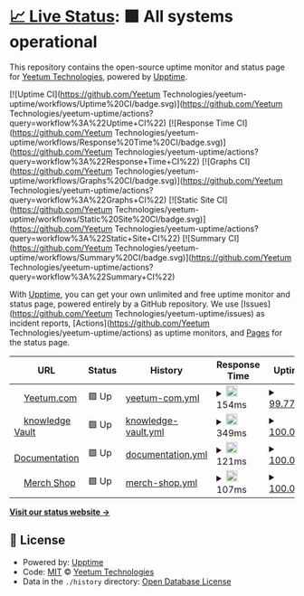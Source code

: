 # [📈 Live Status](https://status.yeetum.com): <!--live status--> **🟩 All systems operational**

This repository contains the open-source uptime monitor and status page for [Yeetum Technologies](https://status.yeetum.com), powered by [Upptime](https://github.com/upptime/upptime).

[![Uptime CI](https://github.com/Yeetum Technologies/yeetum-uptime/workflows/Uptime%20CI/badge.svg)](https://github.com/Yeetum Technologies/yeetum-uptime/actions?query=workflow%3A%22Uptime+CI%22)
[![Response Time CI](https://github.com/Yeetum Technologies/yeetum-uptime/workflows/Response%20Time%20CI/badge.svg)](https://github.com/Yeetum Technologies/yeetum-uptime/actions?query=workflow%3A%22Response+Time+CI%22)
[![Graphs CI](https://github.com/Yeetum Technologies/yeetum-uptime/workflows/Graphs%20CI/badge.svg)](https://github.com/Yeetum Technologies/yeetum-uptime/actions?query=workflow%3A%22Graphs+CI%22)
[![Static Site CI](https://github.com/Yeetum Technologies/yeetum-uptime/workflows/Static%20Site%20CI/badge.svg)](https://github.com/Yeetum Technologies/yeetum-uptime/actions?query=workflow%3A%22Static+Site+CI%22)
[![Summary CI](https://github.com/Yeetum Technologies/yeetum-uptime/workflows/Summary%20CI/badge.svg)](https://github.com/Yeetum Technologies/yeetum-uptime/actions?query=workflow%3A%22Summary+CI%22)

With [Upptime](https://upptime.js.org), you can get your own unlimited and free uptime monitor and status page, powered entirely by a GitHub repository. We use [Issues](https://github.com/Yeetum Technologies/yeetum-uptime/issues) as incident reports, [Actions](https://github.com/Yeetum Technologies/yeetum-uptime/actions) as uptime monitors, and [Pages](https://status.yeetum.com) for the status page.

<!--start: status pages-->
<!-- This summary is generated by Upptime (https://github.com/upptime/upptime) -->
<!-- Do not edit this manually, your changes will be overwritten -->
<!-- prettier-ignore -->
| URL | Status | History | Response Time | Uptime |
| --- | ------ | ------- | ------------- | ------ |
| <img alt="" src="https://favicons.githubusercontent.com/yeetum.com" height="13"> [Yeetum.com](https://yeetum.com) | 🟩 Up | [yeetum-com.yml](https://github.com/Yeetum/yeetum-uptime/commits/HEAD/history/yeetum-com.yml) | <details><summary><img alt="Response time graph" src="./graphs/yeetum-com/response-time-week.png" height="20"> 154ms</summary><br><a href="https://status.yeetum.com/history/yeetum-com"><img alt="Response time 329" src="https://img.shields.io/endpoint?url=https%3A%2F%2Fraw.githubusercontent.com%2FYeetum%2Fyeetum-uptime%2FHEAD%2Fapi%2Fyeetum-com%2Fresponse-time.json"></a><br><a href="https://status.yeetum.com/history/yeetum-com"><img alt="24-hour response time 143" src="https://img.shields.io/endpoint?url=https%3A%2F%2Fraw.githubusercontent.com%2FYeetum%2Fyeetum-uptime%2FHEAD%2Fapi%2Fyeetum-com%2Fresponse-time-day.json"></a><br><a href="https://status.yeetum.com/history/yeetum-com"><img alt="7-day response time 154" src="https://img.shields.io/endpoint?url=https%3A%2F%2Fraw.githubusercontent.com%2FYeetum%2Fyeetum-uptime%2FHEAD%2Fapi%2Fyeetum-com%2Fresponse-time-week.json"></a><br><a href="https://status.yeetum.com/history/yeetum-com"><img alt="30-day response time 450" src="https://img.shields.io/endpoint?url=https%3A%2F%2Fraw.githubusercontent.com%2FYeetum%2Fyeetum-uptime%2FHEAD%2Fapi%2Fyeetum-com%2Fresponse-time-month.json"></a><br><a href="https://status.yeetum.com/history/yeetum-com"><img alt="1-year response time 329" src="https://img.shields.io/endpoint?url=https%3A%2F%2Fraw.githubusercontent.com%2FYeetum%2Fyeetum-uptime%2FHEAD%2Fapi%2Fyeetum-com%2Fresponse-time-year.json"></a></details> | <details><summary><a href="https://status.yeetum.com/history/yeetum-com">99.77%</a></summary><a href="https://status.yeetum.com/history/yeetum-com"><img alt="All-time uptime 99.94%" src="https://img.shields.io/endpoint?url=https%3A%2F%2Fraw.githubusercontent.com%2FYeetum%2Fyeetum-uptime%2FHEAD%2Fapi%2Fyeetum-com%2Fuptime.json"></a><br><a href="https://status.yeetum.com/history/yeetum-com"><img alt="24-hour uptime 98.38%" src="https://img.shields.io/endpoint?url=https%3A%2F%2Fraw.githubusercontent.com%2FYeetum%2Fyeetum-uptime%2FHEAD%2Fapi%2Fyeetum-com%2Fuptime-day.json"></a><br><a href="https://status.yeetum.com/history/yeetum-com"><img alt="7-day uptime 99.77%" src="https://img.shields.io/endpoint?url=https%3A%2F%2Fraw.githubusercontent.com%2FYeetum%2Fyeetum-uptime%2FHEAD%2Fapi%2Fyeetum-com%2Fuptime-week.json"></a><br><a href="https://status.yeetum.com/history/yeetum-com"><img alt="30-day uptime 99.90%" src="https://img.shields.io/endpoint?url=https%3A%2F%2Fraw.githubusercontent.com%2FYeetum%2Fyeetum-uptime%2FHEAD%2Fapi%2Fyeetum-com%2Fuptime-month.json"></a><br><a href="https://status.yeetum.com/history/yeetum-com"><img alt="1-year uptime 99.94%" src="https://img.shields.io/endpoint?url=https%3A%2F%2Fraw.githubusercontent.com%2FYeetum%2Fyeetum-uptime%2FHEAD%2Fapi%2Fyeetum-com%2Fuptime-year.json"></a></details>
| <img alt="" src="https://favicons.githubusercontent.com/vault.yeetum.com" height="13"> [knowledge Vault](https://vault.yeetum.com) | 🟩 Up | [knowledge-vault.yml](https://github.com/Yeetum/yeetum-uptime/commits/HEAD/history/knowledge-vault.yml) | <details><summary><img alt="Response time graph" src="./graphs/knowledge-vault/response-time-week.png" height="20"> 349ms</summary><br><a href="https://status.yeetum.com/history/knowledge-vault"><img alt="Response time 439" src="https://img.shields.io/endpoint?url=https%3A%2F%2Fraw.githubusercontent.com%2FYeetum%2Fyeetum-uptime%2FHEAD%2Fapi%2Fknowledge-vault%2Fresponse-time.json"></a><br><a href="https://status.yeetum.com/history/knowledge-vault"><img alt="24-hour response time 382" src="https://img.shields.io/endpoint?url=https%3A%2F%2Fraw.githubusercontent.com%2FYeetum%2Fyeetum-uptime%2FHEAD%2Fapi%2Fknowledge-vault%2Fresponse-time-day.json"></a><br><a href="https://status.yeetum.com/history/knowledge-vault"><img alt="7-day response time 349" src="https://img.shields.io/endpoint?url=https%3A%2F%2Fraw.githubusercontent.com%2FYeetum%2Fyeetum-uptime%2FHEAD%2Fapi%2Fknowledge-vault%2Fresponse-time-week.json"></a><br><a href="https://status.yeetum.com/history/knowledge-vault"><img alt="30-day response time 430" src="https://img.shields.io/endpoint?url=https%3A%2F%2Fraw.githubusercontent.com%2FYeetum%2Fyeetum-uptime%2FHEAD%2Fapi%2Fknowledge-vault%2Fresponse-time-month.json"></a><br><a href="https://status.yeetum.com/history/knowledge-vault"><img alt="1-year response time 439" src="https://img.shields.io/endpoint?url=https%3A%2F%2Fraw.githubusercontent.com%2FYeetum%2Fyeetum-uptime%2FHEAD%2Fapi%2Fknowledge-vault%2Fresponse-time-year.json"></a></details> | <details><summary><a href="https://status.yeetum.com/history/knowledge-vault">100.00%</a></summary><a href="https://status.yeetum.com/history/knowledge-vault"><img alt="All-time uptime 99.97%" src="https://img.shields.io/endpoint?url=https%3A%2F%2Fraw.githubusercontent.com%2FYeetum%2Fyeetum-uptime%2FHEAD%2Fapi%2Fknowledge-vault%2Fuptime.json"></a><br><a href="https://status.yeetum.com/history/knowledge-vault"><img alt="24-hour uptime 100.00%" src="https://img.shields.io/endpoint?url=https%3A%2F%2Fraw.githubusercontent.com%2FYeetum%2Fyeetum-uptime%2FHEAD%2Fapi%2Fknowledge-vault%2Fuptime-day.json"></a><br><a href="https://status.yeetum.com/history/knowledge-vault"><img alt="7-day uptime 100.00%" src="https://img.shields.io/endpoint?url=https%3A%2F%2Fraw.githubusercontent.com%2FYeetum%2Fyeetum-uptime%2FHEAD%2Fapi%2Fknowledge-vault%2Fuptime-week.json"></a><br><a href="https://status.yeetum.com/history/knowledge-vault"><img alt="30-day uptime 100.00%" src="https://img.shields.io/endpoint?url=https%3A%2F%2Fraw.githubusercontent.com%2FYeetum%2Fyeetum-uptime%2FHEAD%2Fapi%2Fknowledge-vault%2Fuptime-month.json"></a><br><a href="https://status.yeetum.com/history/knowledge-vault"><img alt="1-year uptime 99.97%" src="https://img.shields.io/endpoint?url=https%3A%2F%2Fraw.githubusercontent.com%2FYeetum%2Fyeetum-uptime%2FHEAD%2Fapi%2Fknowledge-vault%2Fuptime-year.json"></a></details>
| <img alt="" src="https://favicons.githubusercontent.com/docs.yeetum.com" height="13"> [Documentation](https://docs.yeetum.com) | 🟩 Up | [documentation.yml](https://github.com/Yeetum/yeetum-uptime/commits/HEAD/history/documentation.yml) | <details><summary><img alt="Response time graph" src="./graphs/documentation/response-time-week.png" height="20"> 121ms</summary><br><a href="https://status.yeetum.com/history/documentation"><img alt="Response time 126" src="https://img.shields.io/endpoint?url=https%3A%2F%2Fraw.githubusercontent.com%2FYeetum%2Fyeetum-uptime%2FHEAD%2Fapi%2Fdocumentation%2Fresponse-time.json"></a><br><a href="https://status.yeetum.com/history/documentation"><img alt="24-hour response time 233" src="https://img.shields.io/endpoint?url=https%3A%2F%2Fraw.githubusercontent.com%2FYeetum%2Fyeetum-uptime%2FHEAD%2Fapi%2Fdocumentation%2Fresponse-time-day.json"></a><br><a href="https://status.yeetum.com/history/documentation"><img alt="7-day response time 121" src="https://img.shields.io/endpoint?url=https%3A%2F%2Fraw.githubusercontent.com%2FYeetum%2Fyeetum-uptime%2FHEAD%2Fapi%2Fdocumentation%2Fresponse-time-week.json"></a><br><a href="https://status.yeetum.com/history/documentation"><img alt="30-day response time 134" src="https://img.shields.io/endpoint?url=https%3A%2F%2Fraw.githubusercontent.com%2FYeetum%2Fyeetum-uptime%2FHEAD%2Fapi%2Fdocumentation%2Fresponse-time-month.json"></a><br><a href="https://status.yeetum.com/history/documentation"><img alt="1-year response time 126" src="https://img.shields.io/endpoint?url=https%3A%2F%2Fraw.githubusercontent.com%2FYeetum%2Fyeetum-uptime%2FHEAD%2Fapi%2Fdocumentation%2Fresponse-time-year.json"></a></details> | <details><summary><a href="https://status.yeetum.com/history/documentation">100.00%</a></summary><a href="https://status.yeetum.com/history/documentation"><img alt="All-time uptime 100.00%" src="https://img.shields.io/endpoint?url=https%3A%2F%2Fraw.githubusercontent.com%2FYeetum%2Fyeetum-uptime%2FHEAD%2Fapi%2Fdocumentation%2Fuptime.json"></a><br><a href="https://status.yeetum.com/history/documentation"><img alt="24-hour uptime 100.00%" src="https://img.shields.io/endpoint?url=https%3A%2F%2Fraw.githubusercontent.com%2FYeetum%2Fyeetum-uptime%2FHEAD%2Fapi%2Fdocumentation%2Fuptime-day.json"></a><br><a href="https://status.yeetum.com/history/documentation"><img alt="7-day uptime 100.00%" src="https://img.shields.io/endpoint?url=https%3A%2F%2Fraw.githubusercontent.com%2FYeetum%2Fyeetum-uptime%2FHEAD%2Fapi%2Fdocumentation%2Fuptime-week.json"></a><br><a href="https://status.yeetum.com/history/documentation"><img alt="30-day uptime 100.00%" src="https://img.shields.io/endpoint?url=https%3A%2F%2Fraw.githubusercontent.com%2FYeetum%2Fyeetum-uptime%2FHEAD%2Fapi%2Fdocumentation%2Fuptime-month.json"></a><br><a href="https://status.yeetum.com/history/documentation"><img alt="1-year uptime 100.00%" src="https://img.shields.io/endpoint?url=https%3A%2F%2Fraw.githubusercontent.com%2FYeetum%2Fyeetum-uptime%2FHEAD%2Fapi%2Fdocumentation%2Fuptime-year.json"></a></details>
| <img alt="" src="https://favicons.githubusercontent.com/shop.yeetum.com" height="13"> [Merch Shop](https://shop.yeetum.com) | 🟩 Up | [merch-shop.yml](https://github.com/Yeetum/yeetum-uptime/commits/HEAD/history/merch-shop.yml) | <details><summary><img alt="Response time graph" src="./graphs/merch-shop/response-time-week.png" height="20"> 107ms</summary><br><a href="https://status.yeetum.com/history/merch-shop"><img alt="Response time 185" src="https://img.shields.io/endpoint?url=https%3A%2F%2Fraw.githubusercontent.com%2FYeetum%2Fyeetum-uptime%2FHEAD%2Fapi%2Fmerch-shop%2Fresponse-time.json"></a><br><a href="https://status.yeetum.com/history/merch-shop"><img alt="24-hour response time 260" src="https://img.shields.io/endpoint?url=https%3A%2F%2Fraw.githubusercontent.com%2FYeetum%2Fyeetum-uptime%2FHEAD%2Fapi%2Fmerch-shop%2Fresponse-time-day.json"></a><br><a href="https://status.yeetum.com/history/merch-shop"><img alt="7-day response time 107" src="https://img.shields.io/endpoint?url=https%3A%2F%2Fraw.githubusercontent.com%2FYeetum%2Fyeetum-uptime%2FHEAD%2Fapi%2Fmerch-shop%2Fresponse-time-week.json"></a><br><a href="https://status.yeetum.com/history/merch-shop"><img alt="30-day response time 194" src="https://img.shields.io/endpoint?url=https%3A%2F%2Fraw.githubusercontent.com%2FYeetum%2Fyeetum-uptime%2FHEAD%2Fapi%2Fmerch-shop%2Fresponse-time-month.json"></a><br><a href="https://status.yeetum.com/history/merch-shop"><img alt="1-year response time 185" src="https://img.shields.io/endpoint?url=https%3A%2F%2Fraw.githubusercontent.com%2FYeetum%2Fyeetum-uptime%2FHEAD%2Fapi%2Fmerch-shop%2Fresponse-time-year.json"></a></details> | <details><summary><a href="https://status.yeetum.com/history/merch-shop">100.00%</a></summary><a href="https://status.yeetum.com/history/merch-shop"><img alt="All-time uptime 100.00%" src="https://img.shields.io/endpoint?url=https%3A%2F%2Fraw.githubusercontent.com%2FYeetum%2Fyeetum-uptime%2FHEAD%2Fapi%2Fmerch-shop%2Fuptime.json"></a><br><a href="https://status.yeetum.com/history/merch-shop"><img alt="24-hour uptime 100.00%" src="https://img.shields.io/endpoint?url=https%3A%2F%2Fraw.githubusercontent.com%2FYeetum%2Fyeetum-uptime%2FHEAD%2Fapi%2Fmerch-shop%2Fuptime-day.json"></a><br><a href="https://status.yeetum.com/history/merch-shop"><img alt="7-day uptime 100.00%" src="https://img.shields.io/endpoint?url=https%3A%2F%2Fraw.githubusercontent.com%2FYeetum%2Fyeetum-uptime%2FHEAD%2Fapi%2Fmerch-shop%2Fuptime-week.json"></a><br><a href="https://status.yeetum.com/history/merch-shop"><img alt="30-day uptime 100.00%" src="https://img.shields.io/endpoint?url=https%3A%2F%2Fraw.githubusercontent.com%2FYeetum%2Fyeetum-uptime%2FHEAD%2Fapi%2Fmerch-shop%2Fuptime-month.json"></a><br><a href="https://status.yeetum.com/history/merch-shop"><img alt="1-year uptime 100.00%" src="https://img.shields.io/endpoint?url=https%3A%2F%2Fraw.githubusercontent.com%2FYeetum%2Fyeetum-uptime%2FHEAD%2Fapi%2Fmerch-shop%2Fuptime-year.json"></a></details>

<!--end: status pages-->

[**Visit our status website →**](https://status.yeetum.com)

## 📄 License

- Powered by: [Upptime](https://github.com/upptime/upptime)
- Code: [MIT](./LICENSE) © [Yeetum Technologies](https://status.yeetum.com)
- Data in the `./history` directory: [Open Database License](https://opendatacommons.org/licenses/odbl/1-0/)
